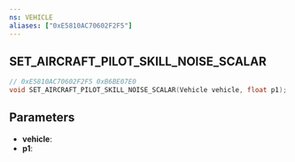 ```yaml
---
ns: VEHICLE
aliases: ["0xE5810AC70602F2F5"]
---
```

## SET_AIRCRAFT_PILOT_SKILL_NOISE_SCALAR

```c
// 0xE5810AC70602F2F5 0xB6BE07E0
void SET_AIRCRAFT_PILOT_SKILL_NOISE_SCALAR(Vehicle vehicle, float p1);
```


## Parameters
* **vehicle**: 
* **p1**: 


